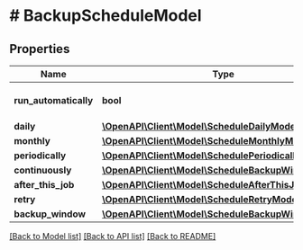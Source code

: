 # # BackupScheduleModel

## Properties

Name | Type | Description | Notes
------------ | ------------- | ------------- | -------------
**run_automatically** | **bool** | If *true*, job scheduling is enabled. | [default to false]
**daily** | [**\OpenAPI\Client\Model\ScheduleDailyModel**](ScheduleDailyModel.md) |  | [optional]
**monthly** | [**\OpenAPI\Client\Model\ScheduleMonthlyModel**](ScheduleMonthlyModel.md) |  | [optional]
**periodically** | [**\OpenAPI\Client\Model\SchedulePeriodicallyModel**](SchedulePeriodicallyModel.md) |  | [optional]
**continuously** | [**\OpenAPI\Client\Model\ScheduleBackupWindowModel**](ScheduleBackupWindowModel.md) |  | [optional]
**after_this_job** | [**\OpenAPI\Client\Model\ScheduleAfterThisJobModel**](ScheduleAfterThisJobModel.md) |  | [optional]
**retry** | [**\OpenAPI\Client\Model\ScheduleRetryModel**](ScheduleRetryModel.md) |  | [optional]
**backup_window** | [**\OpenAPI\Client\Model\ScheduleBackupWindowModel**](ScheduleBackupWindowModel.md) |  | [optional]

[[Back to Model list]](../../README.md#models) [[Back to API list]](../../README.md#endpoints) [[Back to README]](../../README.md)
